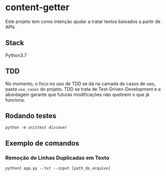 # content-getter

Este projeto tem como intenção ajudar a tratar textos baixados a partir de APIs 

## Stack

Python3.7

## TDD 

No momento, o foco no uso de TDD se dá na camada de casos de uso, pasta `use_cases` do projeto. 
TDD se trata de Test-Driven-Development e a abordagem garante que futuras modificações não quebrem o que já funciona.

## Rodando testes

`python -m unittest discover`

## Exemplo de comandos 

### Remoção de Linhas Duplicadas em Texto

`python3 app.py --txt --input [path_do_arquivo]`